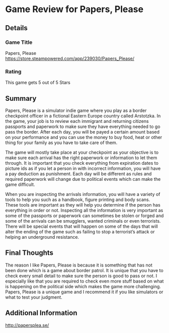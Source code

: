 # Game Review for Papers, Please

## Details

### Game Title
Papers, Please
https://store.steampowered.com/app/239030/Papers_Please/

### Rating
This game gets 5 out of 5 Stars

## Summary
Papers, Please is a simulator indie game where you play as a border checkpoint officer in a fictional Eastern Europe country called Arstotzka. In the game, your job is to review each immigrant and returning citizens passports and paperwork to make sure they have everything needed to go pass the border. After each day, you will be payed a certain amount based on your performance and you can use the money to buy food, heat or other thing for your family as you have to take care of them.
	
The game will mostly take place at your checkpoint as your objective is to make sure each arrival has the right paperwork or information to let them through. It is important that you check everything from expiration dates to picture ids as if you let a person in with incorrect information, you will have a pay deduction as punishment. Each day will be different as rules and required paperwork will change due to political events which can make the game difficult.
	
When you are inspecting the arrivals information, you will have a variety of tools to help you such as a handbook, figure printing and body scans. These tools are important as they will help you determine if the person has everything in order or not. Inspecting all the information is very important as some of the passports or paperwork can sometimes be stolen or forged and some of the arrivals can be smugglers, wanted criminals or even terrorists. There will be special events that will happen on some of the days that will alter the ending of the game such as failing to stop a terrorist’s attack or helping an underground resistance.


## Final Thoughts
The reason I like Papers, Please is because it is something that has not been done which is a game about border patrol. It is unique that you have to check every small detail to make sure the person is good to pass or not. I especially like that you are required to check even more stuff based on what is happening on the political side which makes the game more challenging. Papers, Please is a unique game and I recommend it if you like simulators or what to test your judgment.

## Additional Information
http://papersplea.se/
